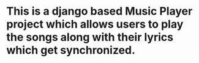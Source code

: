 # This is a django based Music Player project which allows users to play the songs along with their lyrics which get synchronized.